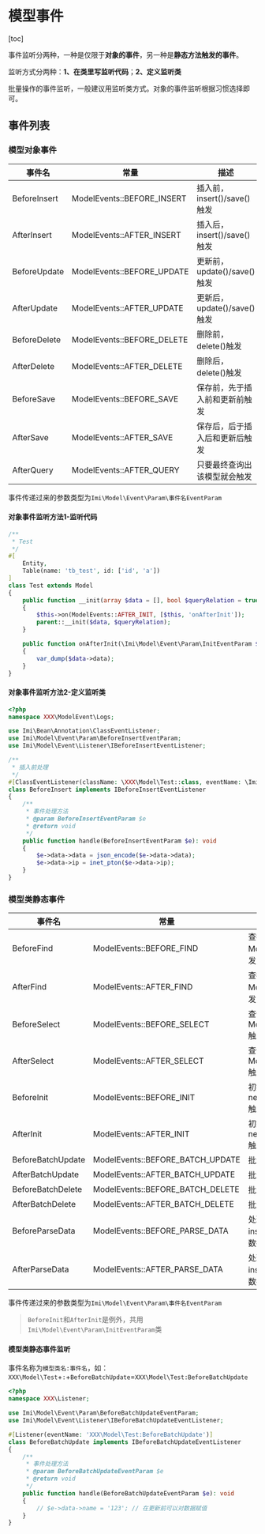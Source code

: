 # 模型事件

[toc]

事件监听分两种，一种是仅限于**对象的事件**，另一种是**静态方法触发的事件**。

监听方式分两种：**1、在类里写监听代码**；**2、定义监听类**

批量操作的事件监听，一般建议用监听类方式。对象的事件监听根据习惯选择即可。

## 事件列表

### 模型对象事件

| 事件名 | 常量 | 描述 |
| ------ | ------ | ------ |
| BeforeInsert | ModelEvents::BEFORE_INSERT | 插入前，insert()/save()触发 |
| AfterInsert | ModelEvents::AFTER_INSERT | 插入后，insert()/save()触发 |
| BeforeUpdate | ModelEvents::BEFORE_UPDATE | 更新前，update()/save()触发 |
| AfterUpdate | ModelEvents::AFTER_UPDATE | 更新后，update()/save()触发 |
| BeforeDelete | ModelEvents::BEFORE_DELETE | 删除前，delete()触发 |
| AfterDelete | ModelEvents::AFTER_DELETE | 删除后，delete()触发 |
| BeforeSave | ModelEvents::BEFORE_SAVE | 保存前，先于插入前和更新前触发 |
| AfterSave | ModelEvents::AFTER_SAVE | 保存后，后于插入后和更新后触发 |
| AfterQuery | ModelEvents::AFTER_QUERY | 只要最终查询出该模型就会触发 |

事件传递过来的参数类型为`Imi\Model\Event\Param\事件名EventParam`


#### 对象事件监听方法1-监听代码

```php
/**
 * Test
 */
#[
    Entity,
    Table(name: 'tb_test', id: ['id', 'a'])
]
class Test extends Model
{
    public function __init(array $data = [], bool $queryRelation = true): void
    {
        $this->on(ModelEvents::AFTER_INIT, [$this, 'onAfterInit']);
        parent::__init($data, $queryRelation);
    }

    public function onAfterInit(\Imi\Model\Event\Param\InitEventParam $data): void
    {
        var_dump($data->data);
    }
}
```

#### 对象事件监听方法2-定义监听类

```php
<?php
namespace XXX\ModelEvent\Logs;

use Imi\Bean\Annotation\ClassEventListener;
use Imi\Model\Event\Param\BeforeInsertEventParam;
use Imi\Model\Event\Listener\IBeforeInsertEventListener;

/**
 * 插入前处理
 */
#[ClassEventListener(className: \XXX\Model\Test::class, eventName: \Imi\Model\Event\ModelEvents::BEFORE_INSERT)]
class BeforeInsert implements IBeforeInsertEventListener
{
    /**
     * 事件处理方法
     * @param BeforeInsertEventParam $e
     * @return void
     */
    public function handle(BeforeInsertEventParam $e): void
    {
        $e->data->data = json_encode($e->data->data);
        $e->data->ip = inet_pton($e->data->ip);
    }
}
```

### 模型类静态事件

| 事件名 | 常量 | 描述 |
| ------ | ------ | ------ |
| BeforeFind | ModelEvents::BEFORE_FIND | 查找前，Model::find()触发 |
| AfterFind | ModelEvents::AFTER_FIND | 查找后，Model::find()触发 |
| BeforeSelect | ModelEvents::BEFORE_SELECT | 查询前，Model::select()触发 |
| AfterSelect | ModelEvents::AFTER_SELECT | 查询后，Model::select()触发 |
| BeforeInit | ModelEvents::BEFORE_INIT | 初始化值前，newInstance()触发 |
| AfterInit | ModelEvents::AFTER_INIT | 初始化值后，newInstance()触发 |
| BeforeBatchUpdate | ModelEvents::BEFORE_BATCH_UPDATE | 批量更新前 |
| AfterBatchUpdate | ModelEvents::AFTER_BATCH_UPDATE | 批量更新后 |
| BeforeBatchDelete | ModelEvents::BEFORE_BATCH_DELETE | 批量删除前 |
| AfterBatchDelete | ModelEvents::AFTER_BATCH_DELETE | 批量删除后 |
| BeforeParseData | ModelEvents::BEFORE_PARSE_DATA | 处理 save、insert、update 数据前 |
| AfterParseData | ModelEvents::AFTER_PARSE_DATA | 处理 save、insert、update 数据后 |

事件传递过来的参数类型为`Imi\Model\Event\Param\事件名EventParam`

> `BeforeInit`和`AfterInit`是例外，共用`Imi\Model\Event\Param\InitEventParam`类


#### 模型类静态事件监听

事件名称为`模型类名:事件名`，如：`XXX\Model\Test`+`:`+`BeforeBatchUpdate`=`XXX\Model\Test:BeforeBatchUpdate`

```php
<?php
namespace XXX\Listener;

use Imi\Model\Event\Param\BeforeBatchUpdateEventParam;
use Imi\Model\Event\Listener\IBeforeBatchUpdateEventListener;

#[Listener(eventName: 'XXX\Model\Test:BeforeBatchUpdate')]
class BeforeBatchUpdate implements IBeforeBatchUpdateEventListener
{
    /**
     * 事件处理方法
     * @param BeforeBatchUpdateEventParam $e
     * @return void
     */
    public function handle(BeforeBatchUpdateEventParam $e): void
    {
        // $e->data->name = '123'; // 在更新前可以对数据赋值
    }
}

```
